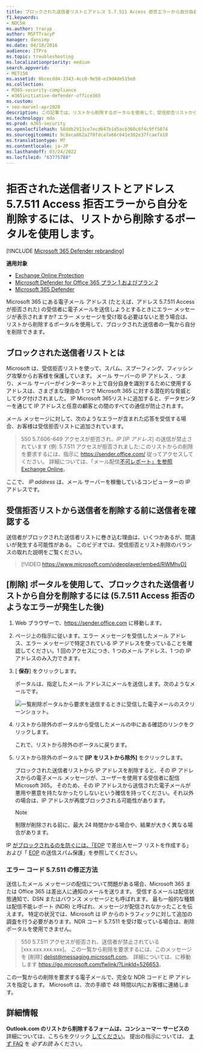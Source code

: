 ```yaml
---
title: ブロックされた送信者リストとアドレス 5.7.511 Access 拒否エラーから自分自身を削除する
f1.keywords:
- NOCSH
ms.author: tracyp
author: MSFTTracyP
manager: dansimp
ms.date: 04/18/2016
audience: ITPro
ms.topic: troubleshooting
ms.localizationpriority: medium
search.appverid:
- MET150
ms.assetid: 0bcecdd4-3343-4cc0-9e58-e19d4de515e8
ms.collection:
- M365-security-compliance
- m365initiative-defender-office365
ms.custom:
- seo-marvel-apr2020
description: この記事では、リストから削除するポータルを使用して、受信拒否リストから自分を削除Microsoft 365について学習します。 これは、アドレス 5.7.511 Access が拒否したエラーに対する最良の応答です。
ms.technology: mdo
ms.prod: m365-security
ms.openlocfilehash: 58ddb2913ce7ecd047b1d5acb360c8f4c9ff5074
ms.sourcegitcommit: 9c8eca862a2f0fdca7a66c641e382e37fcaefa10
ms.translationtype: MT
ms.contentlocale: ja-JP
ms.lasthandoff: 03/24/2022
ms.locfileid: "63775788"
---
```

# <a name="use-the-delist-portal-to-remove-yourself-from-the-blocked-senders-list-and-address-57511-access-denied-errors"></a>拒否された送信者リストとアドレス 5.7.511 Access 拒否エラーから自分を削除するには、リストから削除するポータルを使用します。

[!INCLUDE [Microsoft 365 Defender rebranding](../includes/microsoft-defender-for-office.md)]

**適用対象**
- [Exchange Online Protection](exchange-online-protection-overview.md)
- [Microsoft Defender for Office 365 プラン 1 およびプラン 2](defender-for-office-365.md)
- [Microsoft 365 Defender](../defender/microsoft-365-defender.md)

Microsoft 365 にある電子メール アドレス (たとえば、アドレス 5.7.511 Access が拒否された) の受信者に電子メールを送信しようとするときにエラー メッセージが表示されますか? エラー メッセージを受け取る必要はないと思う場合は、リストから削除するポータルを使用して、ブロックされた送信者の一覧から自分を削除できます。

## <a name="what-is-the-blocked-senders-list"></a>ブロックされた送信者リストとは

Microsoft は、受信拒否リストを使って、スパム、スプーフィング、フィッシング攻撃からお客様を保護しています。 メール サーバーの IP アドレス 、つまり、メール サーバーがインターネット上で自分自身を識別するために使用するアドレスは、さまざまな理由の 1 つで Microsoft 365 に対する潜在的な脅威としてタグ付けされました。 IP Microsoft 365リストに追加すると、データセンターを通じて IP アドレスと任意の顧客との間のすべての通信が防止されます。

メール メッセージに対して、次のようなエラーが含まれた応答を受信する場合、お客様は受信拒否リストに追加されています。

> 550 5.7.606-649 アクセスが拒否され、_IP [IP アドレス_] の送信が禁止されています (例: 5.7.511 アクセスが拒否されました:このリストからの削除を要求するには、指示に <https://sender.office.com/> 従ってアクセスしてください。 詳細については、「メール配信[不可レポート」を参照Exchange Online](/Exchange/mail-flow-best-practices/non-delivery-reports-in-exchange-online/non-delivery-reports-in-exchange-online)。

ここで、 _IP address_ は、メール サーバーを稼働しているコンピューターの IP アドレスです。

## <a name="verify-senders-before-removing-them-from-the-blocked-senders-list"></a>受信拒否リストから送信者を削除する前に送信者を確認する

送信者がブロックされた送信者リストに巻き込む理由は、いくつかあるが、間違いが発生する可能性がある。 このビデオでは、受信拒否とリスト削除のバランスの取れた説明をご覧ください。
<p>

> [!VIDEO https://www.microsoft.com/videoplayer/embed/RWMhvD]

## <a name="to-use-delist-portal-to-remove-yourself-from-the-blocked-senders-list-after-errors-like-57511-access-denied"></a>[削除] ポータルを使用して、ブロックされた送信者リストから自分を削除するには (5.7.511 Access 拒否のようなエラーが発生した後)

1. Web ブラウザーで、<https://sender.office.com> に移動します。

2. ページ上の指示に従います。エラー メッセージを受信したメール アドレス、エラー メッセージで特定されている IP アドレスを使っていることを確認してください。1 回のアクセスにつき、1 つのメール アドレス、1 つの IP アドレスのみ入力できます。

3. [ **保存**] をクリックします。

    ポータルは、指定したメール アドレスにメールを送信します。次のようなメールです。

    ![一覧削除ポータルから要求を送信するときに受信した電子メールのスクリーンショット。](../../media/bf13e4f7-f68c-4e46-baa7-b6ab4cfc13f3.png)

4. リストから除外のポータルから受信したメールの中にある確認のリンクをクリックします。

    これで、リストから除外のポータルに戻ります。

5. リストから除外のポータルで **[IP をリストから除外]** をクリックします。

    ブロックされた送信者リストから IP アドレスを削除すると、その IP アドレスからの電子メール メッセージが、ユーザーを使用する受信者に配信Microsoft 365。 そのため、その IP アドレスから送信された電子メールが悪用や悪意を持たなかったりしないという確信を持ってください。それ以外の場合は、IP アドレスが再度ブロックされる可能性があります。

    > [!NOTE]
    > 制限が削除される前に、最大 24 時間かかる場合や、結果が大きく異なる場合があります。

IP [がブロックされるのを防ぐには、「EOP](create-safe-sender-lists-in-office-365.md) で差出人セーフ リストを作成する」および「 [EOP](outbound-spam-controls.md) の送信スパム保護」を参照してください。

### <a name="how-do-fix-error-code-57511"></a>エラー コード 5.7.511 の修正方法

送信したメール メッセージの配信について問題がある場合、Microsoft 365 または Office 365 は差出人に通知のメールを送ります。 受信するメールは配信状態通知で、DSN またはバウンス メッセージとも呼ばれます。 最も一般的な種類は配信不能レポート (NDR) と呼ばれ、メッセージが配信されなかったことを伝えます。 特定の状況では、Microsoft は IP からのトラフィックに対して追加の調査を行う必要があります。NDR コード 5.7.511 を受け取っている場合は、削除ポータルを使用できません。

> 550 5.7.511 アクセスが拒否され、送信者が禁止されている[xxx.xxx.xxx.xxx]。 この一覧から削除を要求するには、このメッセージを [削除] delist@messaging.microsoft.com。 詳細については、に移動します <https://go.microsoft.com/fwlink/?LinkId=526653>。

この一覧からの削除を要求する電子メールで、完全な NDR コードと IP アドレスを指定します。 Microsoft は、次の手順で 48 時間以内にお客様に連絡します。

## <a name="more-information"></a>詳細情報

**Outlook.com のリストから削除するフォームは、コンシューマー サービスの** 詳細については、こちらをクリック [してください](https://support.microsoft.com/supportrequestform/8ad563e3-288e-2a61-8122-3ba03d6b8d75)。 提出の指示については、 [まず FAQ](https://sendersupport.olc.protection.outlook.com/pm/troubleshooting.aspx) を _必ずお読_ みください。
